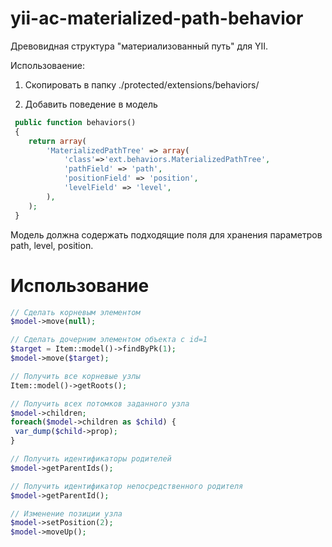 yii-ac-materialized-path-behavior
=================================

Древовидная структура "материализованный путь" для YII.

Использоваение:

1. Скопировать в папку ./protected/extensions/behaviors/

2. Добавить поведение в модель

```php
 public function behaviors()
 {
    return array(
        'MaterializedPathTree' => array(
            'class'=>'ext.behaviors.MaterializedPathTree',
            'pathField' => 'path',
            'positionField' => 'position',
            'levelField' => 'level',
        ),
    );
 }
``` 

Модель должна содержать подходящие поля для хранения параметров path, level, position.

Использование
===

```php
// Сделать корневым элементом
$model->move(null);

// Сделать дочерним элементом объекта с id=1
$target = Item::model()->findByPk(1);
$model->move($target);

// Получить все корневые узлы
Item::model()->getRoots();

// Получить всех потомков заданного узла
$model->children;
foreach($model->children as $child) {
 var_dump($child->prop);
}

// Получить идентификаторы родителей
$model->getParentIds();

// Получить идентификатор непосредственного родителя
$model->getParentId();

// Изменение позиции узла
$model->setPosition(2);
$model->moveUp();
```
